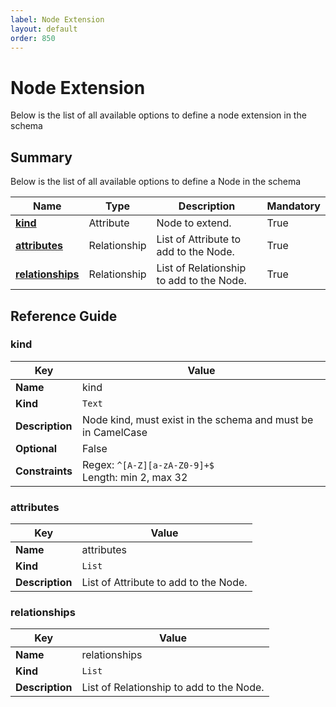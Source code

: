 ```yaml
---
label: Node Extension
layout: default
order: 850
---
```

<!-- vale off -->
# Node Extension

Below is the list of all available options to define a node extension in the schema

## Summary

Below is the list of all available options to define a Node in the schema

| Name | Type | Description | Mandatory |
| ---- | ---- | ----------- | --------- |
| [**kind**](#kind) | Attribute | Node to extend. | True |
| [**attributes**](#attributes) | Relationship | List of Attribute to add to the Node. | True |
| [**relationships**](#relationships) | Relationship | List of Relationship to add to the Node.  | True |

## Reference Guide

### kind

| Key | Value |
| ---- | --------------- |
| **Name** | kind |
| **Kind** | `Text` |
| **Description** | Node kind, must exist in the schema and must be in CamelCase |
| **Optional**  | False |
| **Constraints** |  Regex: `^[A-Z][a-zA-Z0-9]+$`<br/> Length: min 2, max 32 |

### attributes

| Key | Value |
| ---- | --------------- |
| **Name** | attributes |
| **Kind** | `List` |
| **Description** | List of Attribute to add to the Node. |

### relationships

| Key | Value |
| ---- | --------------- |
| **Name** | relationships |
| **Kind** | `List` |
| **Description** | List of Relationship to add to the Node. |
